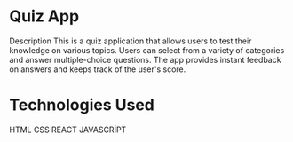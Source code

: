 # Quiz App
Description
This is a quiz application that allows users to test their knowledge on various topics. Users can select from a variety of categories and answer multiple-choice questions. The app provides instant feedback on answers and keeps track of the user's score.

# Technologies Used
HTML
CSS
REACT
JAVASCRİPT